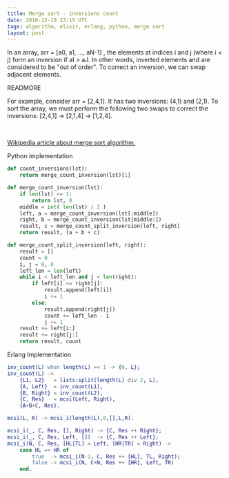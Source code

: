 ```yaml
---
title: Merge sort - inversions count
date: 2016-12-10 23:15 UTC
tags: algorithm, elixir, erlang, python, merge sort
layout: post
---
```


In an array, arr = [a0, a1, ..., aN-1] , the elements at indices i and j  (where i < j) form an inversion if aI > aJ. In other words, inverted elements  and  are considered to be "out of order". To correct an inversion, we can swap adjacent elements.

READMORE

For example, consider arr = [2,4,1]. It has two inversions: (4,1) and (2,1). To sort the array, we must perform the following two swaps to correct the inversions:
[2,4,1] -> [2,1,4] -> [1,2,4].

<br>

[Wikipedia article about merge sort algorithm.](https://en.wikipedia.org/wiki/Merge_sort)<br>

Python implementation

```python
def count_inversions(lst):
    return merge_count_inversion(lst)[1]

def merge_count_inversion(lst):
    if len(lst) <= 1:
        return lst, 0
    middle = int( len(lst) / 2 )
    left, a = merge_count_inversion(lst[:middle])
    right, b = merge_count_inversion(lst[middle:])
    result, c = merge_count_split_inversion(left, right)
    return result, (a + b + c)

def merge_count_split_inversion(left, right):
    result = []
    count = 0
    i, j = 0, 0
    left_len = len(left)
    while i < left_len and j < len(right):
        if left[i] <= right[j]:
            result.append(left[i])
            i += 1
        else:
            result.append(right[j])
            count += left_len - i
            j += 1
    result += left[i:]
    result += right[j:]
    return result, count
```

Erlang Implementation

```erlang
inv_count(L) when length(L) =< 1 -> {0, L};
inv_count(L) ->
    {L1, L2}   = lists:split(length(L) div 2, L),
    {A, Left}  = inv_count(L1),
    {B, Right} = inv_count(L2),
    {C, Res}   = mcsi(Left, Right),
    {A+B+C, Res}.

mcsi(L, R) -> mcsi_i(length(L),0,[],L,R).

mcsi_i(_, C, Res, [], Right) -> {C, Res ++ Right};
mcsi_i(_, C, Res, Left, [])  -> {C, Res ++ Left};
mcsi_i(N, C, Res, [HL|TL] = Left, [HR|TR] = Right) ->
    case HL =< HR of 
        true  -> mcsi_i(N-1, C, Res ++ [HL], TL, Right);
        false -> mcsi_i(N, C+N, Res ++ [HR], Left, TR)
    end.
```


